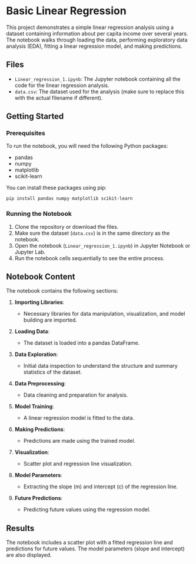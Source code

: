 
# Basic Linear Regression

This project demonstrates a simple linear regression analysis using a dataset containing information about per capita income over several years.
The notebook walks through loading the data, performing exploratory data analysis (EDA), fitting a linear regression model, and making predictions.

## Files

- `Linear_regression_1.ipynb`: The Jupyter notebook containing all the code for the linear regression analysis.
- `data.csv`: The dataset used for the analysis (make sure to replace this with the actual filename if different).

## Getting Started

### Prerequisites

To run the notebook, you will need the following Python packages:

- pandas
- numpy
- matplotlib
- scikit-learn

You can install these packages using pip:

```bash
pip install pandas numpy matplotlib scikit-learn
```

### Running the Notebook

1. Clone the repository or download the files.
2. Make sure the dataset (`data.csv`) is in the same directory as the notebook.
3. Open the notebook (`Linear_regression_1.ipynb`) in Jupyter Notebook or Jupyter Lab.
4. Run the notebook cells sequentially to see the entire process.

## Notebook Content

The notebook contains the following sections:

1. **Importing Libraries**:
   - Necessary libraries for data manipulation, visualization, and model building are imported.

2. **Loading Data**:
   - The dataset is loaded into a pandas DataFrame.

3. **Data Exploration**:
   - Initial data inspection to understand the structure and summary statistics of the dataset.

4. **Data Preprocessing**:
   - Data cleaning and preparation for analysis.

5. **Model Training**:
   - A linear regression model is fitted to the data.

6. **Making Predictions**:
   - Predictions are made using the trained model.

7. **Visualization**:
   - Scatter plot and regression line visualization.

8. **Model Parameters**:
   - Extracting the slope (m) and intercept (c) of the regression line.

9. **Future Predictions**:
   - Predicting future values using the regression model.

## Results

The notebook includes a scatter plot with a fitted regression line and predictions for future values. The model parameters (slope and intercept) are also displayed.
